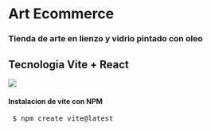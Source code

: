 # Art Ecommerce

### Tienda de arte en lienzo y vidrio pintado con oleo

## Tecnologia Vite + React

![](../proyecto-react-GonzalezC/public/vite.svg)

#### Instalacion de vite con NPM

<pre> $ npm create vite@latest
